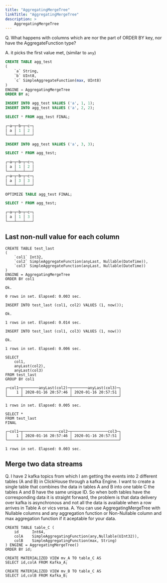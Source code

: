 ```yaml
---
title: "AggregatingMergeTree"
linkTitle: "AggregatingMergeTree"
description: >
    AggregatingMergeTree
---
```

Q. What happens with columns which are nor the part of ORDER BY key, nor have the AggregateFunction type?

A. it picks the first value met, (similar to `any`)

```sql
CREATE TABLE agg_test
(
    `a` String,
    `b` UInt8,
    `c` SimpleAggregateFunction(max, UInt8)
)
ENGINE = AggregatingMergeTree
ORDER BY a;

INSERT INTO agg_test VALUES ('a', 1, 1);
INSERT INTO agg_test VALUES ('a', 2, 2);

SELECT * FROM agg_test FINAL;

┌─a─┬─b─┬─c─┐
│ a │ 1 │ 2 │
└───┴───┴───┘

INSERT INTO agg_test VALUES ('a', 3, 3);

SELECT * FROM agg_test;

┌─a─┬─b─┬─c─┐
│ a │ 1 │ 2 │
└───┴───┴───┘
┌─a─┬─b─┬─c─┐
│ a │ 3 │ 3 │
└───┴───┴───┘

OPTIMIZE TABLE agg_test FINAL;

SELECT * FROM agg_test;

┌─a─┬─b─┬─c─┐
│ a │ 1 │ 3 │
└───┴───┴───┘
```

## Last non-null value for each column

```
CREATE TABLE test_last
(
    `col1` Int32,
    `col2` SimpleAggregateFunction(anyLast, Nullable(DateTime)),
    `col3` SimpleAggregateFunction(anyLast, Nullable(DateTime))
)
ENGINE = AggregatingMergeTree
ORDER BY col1

Ok.

0 rows in set. Elapsed: 0.003 sec.

INSERT INTO test_last (col1, col2) VALUES (1, now());

Ok.

1 rows in set. Elapsed: 0.014 sec.

INSERT INTO test_last (col1, col3) VALUES (1, now())

Ok.

1 rows in set. Elapsed: 0.006 sec.

SELECT
    col1,
    anyLast(col2),
    anyLast(col3)
FROM test_last
GROUP BY col1

┌─col1─┬───────anyLast(col2)─┬───────anyLast(col3)─┐
│    1 │ 2020-01-16 20:57:46 │ 2020-01-16 20:57:51 │
└──────┴─────────────────────┴─────────────────────┘

1 rows in set. Elapsed: 0.005 sec.

SELECT *
FROM test_last
FINAL

┌─col1─┬────────────────col2─┬────────────────col3─┐
│    1 │ 2020-01-16 20:57:46 │ 2020-01-16 20:57:51 │
└──────┴─────────────────────┴─────────────────────┘

1 rows in set. Elapsed: 0.003 sec.
```

## Merge two data streams

Q.  I have 2 kafka topics from which I am getting the events into 2 different tables (A and B) in ClickHouse through a kafka Engine. I want to create a single table that combines the data in tables A and B into one table C the tables A and B have the same unique ID. So when both tables have the corresponding data it is straight forward, the problem is that data delivery over kafka is asynchronous and not all the data is available when a row arrives in Table A or vics versa.
A. You can use AggregatingMergeTree with Nullable columns and any aggregation function or Non-Nullable column and max aggregation function if it aceptable for your data. 

```
CREATE TABLE table_C (
    id      Int64,
    colA    SimpleAggregatingFunction(any,Nullable(UInt32)),
    colB    SimpleAggregatingFunction(max, String)
) ENGINE = AggregatingMergeTree()
ORDER BY id;

CREATE MATERIALIZED VIEW mv_A TO table_C AS
SELECT id,colA FROM Kafka_A;

CREATE MATERIALIZED VIEW mv_B TO table_C AS
SELECT id,colB FROM Kafka_B;
```
